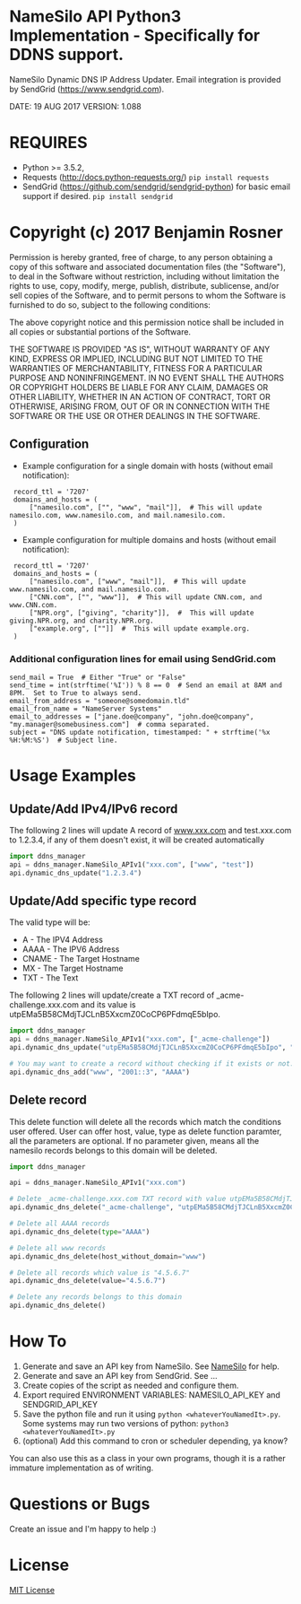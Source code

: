 # NameSilo API Python3 Implementation - Specifically for DDNS support.

NameSilo Dynamic DNS IP Address Updater.
Email integration is provided by SendGrid (https://www.sendgrid.com).

DATE: 19 AUG 2017
VERSION: 1.088

# REQUIRES
 - Python >= 3.5.2,
 - Requests (http://docs.python-requests.org/)
  `pip install requests`
 - SendGrid (https://github.com/sendgrid/sendgrid-python) for basic email support if desired.
  `pip install sendgrid`

# Copyright (c) 2017 Benjamin Rosner

Permission is hereby granted, free of charge, to any person obtaining a copy of this software and associated documentation files (the "Software"), to deal in the Software without restriction, including without limitation the rights to use, copy, modify, merge, publish, distribute, sublicense, and/or sell copies of the Software, and to permit persons to whom the Software is furnished to do so, subject to the following conditions:

The above copyright notice and this permission notice shall be included in all copies or substantial portions of the Software.

THE SOFTWARE IS PROVIDED "AS IS", WITHOUT WARRANTY OF ANY KIND, EXPRESS OR IMPLIED, INCLUDING BUT NOT LIMITED TO THE WARRANTIES OF MERCHANTABILITY, FITNESS FOR A PARTICULAR PURPOSE AND NONINFRINGEMENT. IN NO EVENT SHALL THE AUTHORS OR COPYRIGHT HOLDERS BE LIABLE FOR ANY CLAIM, DAMAGES OR OTHER LIABILITY, WHETHER IN AN ACTION OF CONTRACT, TORT OR OTHERWISE, ARISING FROM, OUT OF OR IN CONNECTION WITH THE SOFTWARE OR THE USE OR OTHER DEALINGS IN THE SOFTWARE.


## Configuration
- Example configuration for a single domain with hosts (without email notification):
```
 record_ttl = '7207'
 domains_and_hosts = (
     ["namesilo.com", ["", "www", "mail"]],  # This will update namesilo.com, www.namesilo.com, and mail.namesilo.com.
 )
```
- Example configuration for multiple domains and hosts (without email notification):
```
 record_ttl = '7207'
 domains_and_hosts = (
     ["namesilo.com", ["www", "mail"]],  # This will update www.namesilo.com, and mail.namesilo.com.
     ["CNN.com", ["", "www"]],  # This will update CNN.com, and www.CNN.com.
     ["NPR.org", ["giving", "charity"]],  #  This will update giving.NPR.org, and charity.NPR.org.
     ["example.org", [""]]  #  This will update example.org.
 )
```
### Additional configuration lines for email using SendGrid.com
```
send_mail = True  # Either "True" or "False"
send_time = int(strftime('%I')) % 8 == 0  # Send an email at 8AM and 8PM.  Set to True to always send.
email_from_address = "someone@somedomain.tld"
email_from_name = "NameServer Systems"
email_to_addresses = ["jane.doe@company", "john.doe@company", "my.manager@somebusiness.com"]  # comma separated.
subject = "DNS update notification, timestamped: " + strftime('%x %H:%M:%S')  # Subject line.
```

# Usage Examples

## Update/Add IPv4/IPv6 record

The following 2 lines will update A record of www.xxx.com and test.xxx.com to 1.2.3.4, if any of them doesn't exist, it will be created automatically

```python
import ddns_manager
api = ddns_manager.NameSilo_APIv1("xxx.com", ["www", "test"])
api.dynamic_dns_update("1.2.3.4")
```

## Update/Add specific type record

The valid type will be:

- A - The IPV4 Address
- AAAA - The IPV6 Address
- CNAME - The Target Hostname
- MX - The Target Hostname
- TXT - The Text

The following 2 lines will update/create a TXT record of _acme-challenge.xxx.com and its value is utpEMa5B58CMdjTJCLnB5XxcmZ0CoCP6PFdmqE5bIpo.

```python
import ddns_manager
api = ddns_manager.NameSilo_APIv1("xxx.com", ["_acme-challenge"])
api.dynamic_dns_update("utpEMa5B58CMdjTJCLnB5XxcmZ0CoCP6PFdmqE5bIpo", "TXT")

# You may want to create a record without checking if it exists or not.
api.dynamic_dns_add("www", "2001::3", "AAAA")
```

## Delete record

This delete function will delete all the records which match the conditions user offered. User can offer host, value, type as delete function paramter, all the parameters are optional.
If no parameter given, means all the namesilo records belongs to this domain will be deleted.

```python
import ddns_manager

api = ddns_manager.NameSilo_APIv1("xxx.com")

# Delete _acme-challenge.xxx.com TXT record with value utpEMa5B58CMdjTJCLnB5XxcmZ0CoCP6PFdmqE5bIpo
api.dynamic_dns_delete("_acme-challenge", "utpEMa5B58CMdjTJCLnB5XxcmZ0CoCP6PFdmqE5bIpo", 'TXT')

# Delete all AAAA records
api.dynamic_dns_delete(type="AAAA")

# Delete all www records
api.dynamic_dns_delete(host_without_domain="www")

# Delete all records which value is "4.5.6.7"
api.dynamic_dns_delete(value="4.5.6.7")

# Delete any records belongs to this domain
api.dynamic_dns_delete()
```


# How To

1. Generate and save an API key from NameSilo. See [NameSilo](https://www.namesilo.com/Support/Account-Options) for help.
2. Generate and save an API key from SendGrid. See ...
3. Create copies of the script as needed and configure them.
4. Export required ENVIRONMENT VARIABLES: NAMESILO_API_KEY and SENDGRID_API_KEY
5. Save the python file and run it using `python <whateverYouNamedIt>.py`.  Some systems may run two versions of python: `python3 <whateverYouNamedIt>.py`
6. (optional) Add this command to cron or scheduler depending, ya know?

You can also use this as a class in your own programs, though it is a rather immature implementation as of writing.

# Questions or Bugs
Create an issue and I'm happy to help :)

# License
[MIT License](LICENSE)
